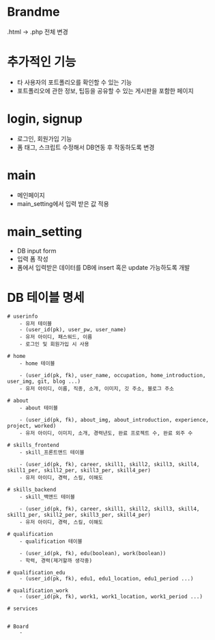 ﻿# Brandme
.html -> .php 전체 변경


# 추가적인 기능
- 타 사용자의 포트폴리오를 확인할 수 있는 기능
- 포트폴리오에 관한 정보, 팁등을 공유할 수 있는 게시판을 포함한 페이지


# login, signup
- 로그인, 회원가입 기능
- 폼 태그, 스크립트 수정해서 DB연동 후 작동하도록 변경

# main 
- 메인페이지
- main_setting에서 입력 받은 값 적용

# main_setting
- DB input form
- 입력 폼 작성
- 폼에서 입력받은 데이터를 DB에 insert 혹은 update 가능하도록 개발


# DB 테이블 명세

    # userinfo 
        - 유저 테이블
        - (user_id(pk), user_pw, user_name)
        - 유저 아이디, 패스워드, 이름
        - 로그인 및 회원가입 시 사용

    # home 
        - home 테이블

        - (user_id(pk, fk), user_name, occupation, home_introduction, user_img, git, blog ...)
        - 유저 아이디, 이름, 직종, 소개, 이미지, 깃 주소, 블로그 주소

    # about 
        - about 테이블

        - (user_id(pk, fk), about_img, about_introduction, experience, project, worked)
        - 유저 아이디, 이미지, 소개, 경력년도, 완료 프로젝트 수, 완료 외주 수

    # skills_frontend
        - skill_프론트앤드 테이블

        - (user_id(pk, fk), career, skill1, skill2, skill3, skill4, skill1_per, skill2_per, skill3_per, skill4_per)
        - 유저 아이디, 경력, 스킬, 이해도

    # skills_backend
        - skill_백앤드 테이블

        - (user_id(pk, fk), career, skill1, skill2, skill3, skill4, skill1_per, skill2_per, skill3_per, skill4_per)
        - 유저 아이디, 경력, 스킬, 이해도

    # qualification 
        - qualification 테이블

        - (user_id(pk, fk), edu(boolean), work(boolean))
        - 학력, 경력(제거할까 생각중)

    # qualification_edu 
        - (user_id(pk, fk), edu1, edu1_location, edu1_period ...)

    # qualification_work 
        - (user_id(pk, fk), work1, work1_location, work1_period ...)

    # services 


    # Board
        - 






